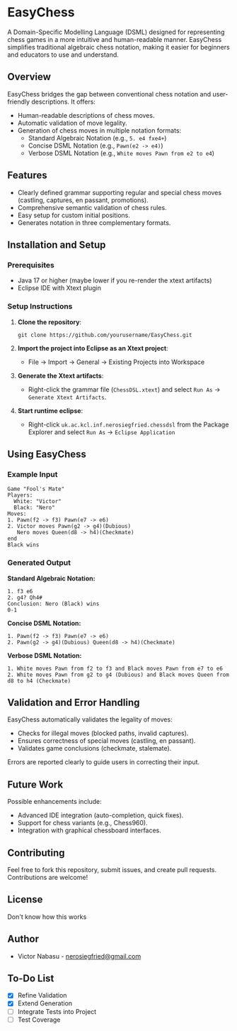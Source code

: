 # EasyChess

A Domain-Specific Modelling Language (DSML) designed for representing chess games in a more intuitive and human-readable manner. EasyChess simplifies traditional algebraic chess notation, making it easier for beginners and educators to use and understand.

## Overview

EasyChess bridges the gap between conventional chess notation and user-friendly descriptions. It offers:

- Human-readable descriptions of chess moves.
- Automatic validation of move legality.
- Generation of chess moves in multiple notation formats:
  - Standard Algebraic Notation (e.g., `5. e4 fxe4+`)
  - Concise DSML Notation (e.g., `Pawn(e2 -> e4)`)
  - Verbose DSML Notation (e.g., `White moves Pawn from e2 to e4`)

## Features

- Clearly defined grammar supporting regular and special chess moves (castling, captures, en passant, promotions).
- Comprehensive semantic validation of chess rules.
- Easy setup for custom initial positions.
- Generates notation in three complementary formats.

## Installation and Setup

### Prerequisites

- Java 17 or higher (maybe lower if you re-render the xtext artifacts)
- Eclipse IDE with Xtext plugin

### Setup Instructions

1. **Clone the repository**:

   ```
   git clone https://github.com/yourusername/EasyChess.git
   ```

2. **Import the project into Eclipse as an Xtext project**:
   - File → Import → General → Existing Projects into Workspace

3. **Generate the Xtext artifacts**:
   - Right-click the grammar file (`ChessDSL.xtext`) and select `Run As` → `Generate Xtext Artifacts`.

4. **Start runtime eclipse**:
   - Right-click `uk.ac.kcl.inf.nerosiegfried.chessdsl` from the Package Explorer and select `Run As` → `Eclipse Application`

## Using EasyChess

### Example Input

```easychess
Game "Fool's Mate"
Players:
  White: "Victor"
  Black: "Nero"
Moves:
1. Pawn(f2 -> f3) Pawn(e7 -> e6)
2. Victor moves Pawn(g2 -> g4)(Dubious)
   Nero moves Queen(d8 -> h4)(Checkmate)
end
Black wins
```

### Generated Output

**Standard Algebraic Notation:**
```
1. f3 e6
2. g4? Qh4#
Conclusion: Nero (Black) wins
0-1
```

**Concise DSML Notation:**
```
1. Pawn(f2 -> f3) Pawn(e7 -> e6)
2. Pawn(g2 -> g4)(Dubious) Queen(d8 -> h4)(Checkmate)
```

**Verbose DSML Notation:**
```
1. White moves Pawn from f2 to f3 and Black moves Pawn from e7 to e6
2. White moves Pawn from g2 to g4 (Dubious) and Black moves Queen from d8 to h4 (Checkmate)
```

## Validation and Error Handling

EasyChess automatically validates the legality of moves:

- Checks for illegal moves (blocked paths, invalid captures).
- Ensures correctness of special moves (castling, en passant).
- Validates game conclusions (checkmate, stalemate).

Errors are reported clearly to guide users in correcting their input.

## Future Work

Possible enhancements include:

- Advanced IDE integration (auto-completion, quick fixes).
- Support for chess variants (e.g., Chess960).
- Integration with graphical chessboard interfaces.

## Contributing

Feel free to fork this repository, submit issues, and create pull requests. Contributions are welcome!

## License

Don't know how this works

## Author

- Victor Nabasu - nerosiegfried@gmail.com

## To-Do List
- [X] Refine Validation
- [X] Extend Generation
- [ ] Integrate Tests into Project
- [ ] Test Coverage

